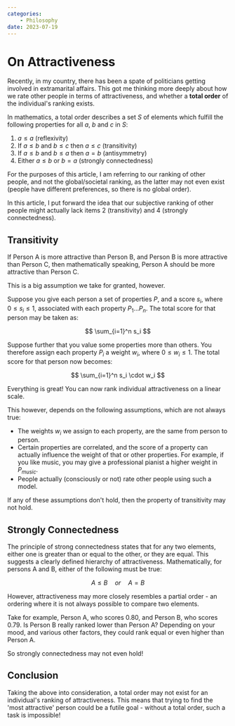```yaml
---
categories:
    - Philosophy
date: 2023-07-19
---
```


# On Attractiveness

Recently, in my country, there has been a spate of politicians getting involved in extramarital affairs. This got me thinking more deeply about how we rate other people in terms of attractiveness, and whether a **total order** of the individual's ranking exists.

<!-- more -->

In mathematics, a total order describes a set $S$ of elements which fulfill the following properties for all $a$, $b$ and $c$ in $S$:

1. $a \le a$ (reflexivity)
2. If $a \le b$ and $b \le c$ then $a \le c$ (transitivity)
3. If $a \le b$ and $b \le a$ then $a = b$ (antisymmetry)
4. Either $a \le b$ or $b = a$ (strongly connectedness)

For the purposes of this article, I am referring to our ranking of other people, and not the global/societal ranking, as the latter may not even exist (people have different preferences, so there is no global order).

In this article, I put forward the idea that our subjective ranking of other people might actually lack items 2 (transitivity) and 4 (strongly connectedness).

## Transitivity

If Person A is more attractive than Person B, and Person B is more attractive than Person C, then mathematically speaking, Person A should be more attractive than Person C.

This is a big assumption we take for granted, however.

Suppose you give each person a set of properties $P$, and a score $s_i$, where $0 \le s_i \le 1$, associated with each property $P_1 \dots P_n$. The total score for that person may be taken as:

$$
\sum_{i=1}^n s_i
$$

Suppose further that you value some properties more than others. You therefore assign each property $P_i$ a weight $w_i$, where $0 \le w_i \le 1$. The total score for that person now becomes:

$$
\sum_{i=1}^n s_i \cdot w_i
$$

Everything is great! You can now rank individual attractiveness on a linear scale.

This however, depends on the following assumptions, which are not always true:

-   The weights $w_i$ we assign to each property, are the same from person to person.
-   Certain properties are correlated, and the score of a property can actually influence the weight of that or other properties. For example, if you like music, you may give a professional pianist a higher weight in $P_{music}$.
-   People actually (consciously or not) rate other people using such a model.

If any of these assumptions don't hold, then the property of transitivity may not hold.

## Strongly Connectedness

The principle of strong connectedness states that for any two elements, either one is greater than or equal to the other, or they are equal. This suggests a clearly defined hierarchy of attractiveness. Mathematically, for persons A and B, either of the following must be true:

$$
\begin{equation*}
A \le B
\quad
{or}
\quad
A = B
\end{equation*}
$$

However, attractiveness may more closely resembles a partial order - an ordering where it is not always possible to compare two elements.

Take for example, Person A, who scores $0.80$, and Person B, who scores $0.79$. Is Person B really ranked lower than Person A? Depending on your mood, and various other factors, they could rank equal or even higher than Person A.

So strongly connectedness may not even hold!

## Conclusion

Taking the above into consideration, a total order may not exist for an individual's ranking of attractiveness. This means that trying to find the 'most attractive' person could be a futile goal - without a total order, such a task is impossible!
